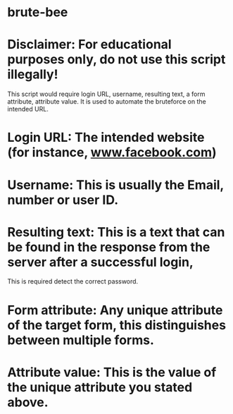 # brute-bee
# Disclaimer: For educational purposes only, do not use this script illegally!
This script would require login URL, username, resulting text, a form attribute, attribute value.
It is used to automate the bruteforce on the intended URL.

# Login URL: The intended website (for instance, www.facebook.com)
# Username: This is usually the Email, number or user ID.
# Resulting text: This is a text that can be found in the response from the server after a successful login,
This is required detect the correct password.
# Form attribute: Any unique attribute of the target form, this distinguishes between multiple forms.
# Attribute value: This is the value of the unique attribute you stated above.
